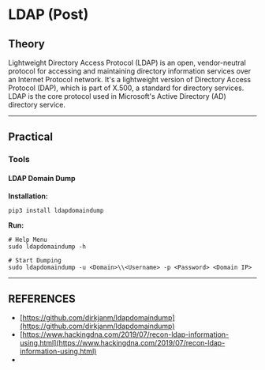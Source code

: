 # LDAP (Post)

## Theory

Lightweight Directory Access Protocol (LDAP) is an open, vendor-neutral protocol for accessing and maintaining directory information services over an Internet Protocol network. It's a lightweight version of Directory Access Protocol (DAP), which is part of X.500, a standard for directory services. LDAP is the core protocol used in Microsoft's Active Directory (AD) directory service.



***

## Practical

### Tools

#### LDAP Domain Dump

**Installation:**

```
pip3 install ldapdomaindump
```

**Run:**

```
# Help Menu
sudo ldapdomaindump -h

# Start Dumping
sudo ldapdomaindump -u <Domain>\\<Username> -p <Password> <Domain IP>
```



***

## REFERENCES

* [https://github.com/dirkjanm/ldapdomaindump](https://github.com/dirkjanm/ldapdomaindump)
* [https://www.hackingdna.com/2019/07/recon-ldap-information-using.html](https://www.hackingdna.com/2019/07/recon-ldap-information-using.html)
*
